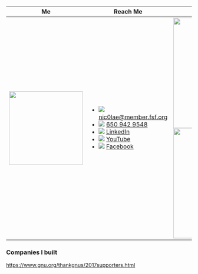  Me                 | Reach Me      | I'm Supporting
------------------- | ------------- | -------------
 <img src="https://github.com/nic0lae/resume/releases/download/staticpics/profilepic.jpg" width="200px" /> | <ul><li><span style="width: 200px;">![](https://storage.googleapis.com/material-icons/external-assets/v4/icons/svg/ic_email_black_24px.svg) nic0lae@member.fsf.org</span></li><li>![](https://storage.googleapis.com/material-icons/external-assets/v4/icons/svg/ic_phone_black_24px.svg) <a href="tel:+16509429548">650 942 9548</a></li><li>![](https://storage.googleapis.com/material-icons/external-assets/v4/icons/svg/ic_people_black_24px.svg) [LinkedIn](https://www.linkedin.com/in/nic0lae "LinkedIn")</li><li>![](https://storage.googleapis.com/material-icons/external-assets/v4/icons/svg/ic_videocam_black_24px.svg) [YouTube](https://www.youtube.com/channel/UCe-6hpCmxECeU3v80VHSwow "YouTube")</li><li>![](https://storage.googleapis.com/material-icons/external-assets/v4/icons/svg/ic_mood_black_24px.svg) [Facebook](https://facebook.com/nic0lae "Facebook")</li></ul> | <img src="https://static.fsf.org/nosvn/associate/crm/1080099.png" width="300px" /><img src="https://github.com/nic0lae/resume/releases/download/staticpics/osimember.png" width="300px" />



### Companies I built
https://www.gnu.org/thankgnus/2017supporters.html